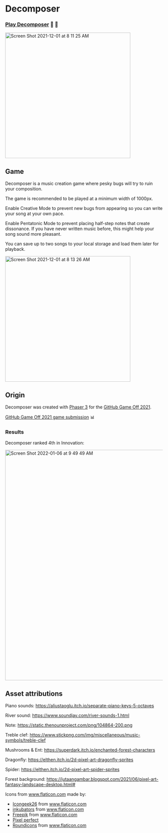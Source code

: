# Decomposer

### [Play Decomposer](https://christopherbot.github.io/decomposer/) :mushroom: :musical_keyboard:

<img width="400" alt="Screen Shot 2021-12-01 at 8 11 25 AM" src="https://user-images.githubusercontent.com/23301657/144442993-c8799e59-8dc3-4192-868e-1643637e8c38.png">

## Game

Decomposer is a music creation game where pesky bugs will try to ruin your composition.

The game is recommended to be played at a minimum width of 1000px.

Enable Creative Mode to prevent new bugs from appearing so you can write your song at your own pace.

Enable Pentatonic Mode to prevent placing half-step notes that create dissonance. If you have never written music before, this might help your song sound more pleasant.

You can save up to two songs to your local storage and load them later for playback.

<img width="400" alt="Screen Shot 2021-12-01 at 8 13 26 AM" src="https://user-images.githubusercontent.com/23301657/144443022-12479d73-f36a-4c61-93d0-425a49c5f8fc.png">

## Origin

Decomposer was created with [Phaser 3](https://phaser.io/) for the [GitHub Game Off 2021](https://itch.io/jam/game-off-2021).

[GitHub Game Off 2021 game submission](https://itch.io/jam/game-off-2021/rate/1300677) :bar_chart:

### Results

Decomposer ranked 4th in Innovation:

<img width="734" alt="Screen Shot 2022-01-06 at 9 49 49 AM" src="https://user-images.githubusercontent.com/23301657/148401367-c79d5283-a15d-418e-80c1-4806cd5b25bf.png">

## Asset attributions

Piano sounds:
https://aliustaoglu.itch.io/separate-piano-keys-5-octaves

River sound:
https://www.soundjay.com/river-sounds-1.html

Note:
https://static.thenounproject.com/png/104864-200.png

Treble clef:
https://www.stickpng.com/img/miscellaneous/music-symbols/treble-clef

Mushrooms & Ent:
https://superdark.itch.io/enchanted-forest-characters

Dragonfly:
https://elthen.itch.io/2d-pixel-art-dragonfly-sprites

Spider:
https://elthen.itch.io/2d-pixel-art-spider-sprites

Forest background:
https://jutaangambar.blogspot.com/2021/06/pixel-art-fantasy-landscape-desktop.html#

Icons from <a href="https://www.flaticon.com/" title="Flaticon">www.flaticon.com</a> made by:

- <a href="https://www.flaticon.com/authors/icongeek26" title="Icongeek26">Icongeek26</a> from <a href="https://www.flaticon.com/" title="Flaticon">www.flaticon.com</a>
- <a href="https://www.flaticon.com/authors/inkubators" title="inkubators">inkubators</a> from <a href="https://www.flaticon.com/" title="Flaticon">www.flaticon.com</a>
- <a href="https://www.freepik.com" title="Freepik">Freepik</a> from <a href="https://www.flaticon.com/" title="Flaticon">www.flaticon.com</a>
- <a href="https://www.flaticon.com/authors/pixel-perfect" title="Pixel perfect">Pixel perfect</a>
- <a href="https://www.flaticon.com/authors/roundicons" title="Roundicons">Roundicons</a> from <a href="https://www.flaticon.com/" title="Flaticon">www.flaticon.com</a>
